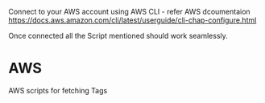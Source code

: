 Connect to your AWS account using AWS CLI - refer AWS dcoumentaion
https://docs.aws.amazon.com/cli/latest/userguide/cli-chap-configure.html

Once connected all the Script mentioned should work seamlessly.

# AWS
AWS scripts for fetching Tags
